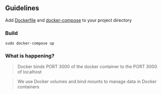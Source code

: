 ## Guidelines

Add [Dockerfile](https://github.com/TanmayPatil105/docker-files/blob/main/react-app/Dockerfile) and [docker-compose](https://github.com/TanmayPatil105/docker-files/blob/main/react-app/docker-compose.yml)
to your project directory

###  Build

~~~
sudo docker-compose up
~~~

### What is happening?

> Docker binds PORT 3000 of the docker container to the PORT 3000 of localhost

> We use Docker volumes and bind mounts to manage data in Docker containers

